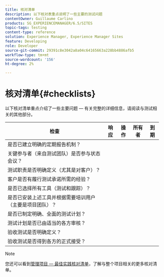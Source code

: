 ```yaml
---
title: 核对清单
description: 以下核对表重点说明了一些主要的测试问题
contentOwner: Guillaume Carlino
products: SG_EXPERIENCEMANAGER/6.5/SITES
topic-tags: testing
content-type: reference
solution: Experience Manager, Experience Manager Sites
feature: Developing
role: Developer
source-git-commit: 29391c8e3042a8a04c64165663a228bb4886afb5
workflow-type: tm+mt
source-wordcount: '156'
ht-degree: 2%

---
```


# 核对清单{#checklists}

以下核对清单重点介绍了一些主要问题 — 有关完整的详细信息，请阅读与测试相关的其他部分。

| 检查 | 响应 | 操作 | 所有者 | 到期 |
|---|---|---|---|---|
| 是否已建立明确的定期报告机制？ |  |  |  |  |
| 关键参与者（来自测试团队）是否参与状态会议？ |  |  |  |  |
| 测试职责是否明确定义（尤其是对客户）？ |  |  |  |  |
| 客户是否有履行测试承诺所需的经验？ |  |  |  |  |
| 是否已选择所有工具（测试和跟踪）？ |  |  |  |  |
| 是否已安装上述工具并根据需要培训用户（主要是项目团队）？ |  |  |  |  |
| 是否已制定明确、全面的测试计划？ |  |  |  |  |
| 测试计划是否已由适当的各方审核？ |  |  |  |  |
| 验收测试是否明确定义？ |  |  |  |  |
| 验收测试是否得到各方的正式接受？ |  |  |  |  |

>[!NOTE]
>
>您还可以看到[管理项目 — 最佳实践核对清单](/help/managing/best-practices.md)，了解与整个项目相关的更多核对清单。
